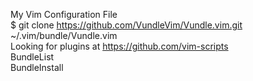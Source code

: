My Vim Configuration File<br />
$ git clone https://github.com/VundleVim/Vundle.vim.git ~/.vim/bundle/Vundle.vim<br />
Looking for plugins at https://github.com/vim-scripts<br />
BundleList<br />
BundleInstall<br />
